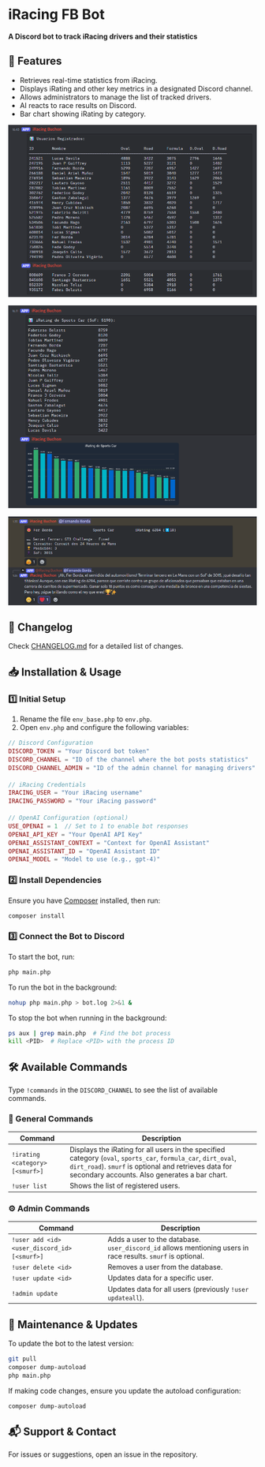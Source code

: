 # iRacing FB Bot

**A Discord bot to track iRacing drivers and their statistics**

## 📌 Features
- Retrieves real-time statistics from iRacing.
- Displays iRating and other key metrics in a designated Discord channel.
- Allows administrators to manage the list of tracked drivers.
- AI reacts to race results on Discord.
- Bar chart showing iRating by category.

![Users list](preview/users.png)

![iRating](preview/irating.png)

![Result](preview/result.png)

## 📄 Changelog
Check [CHANGELOG.md](./CHANGELOG.md) for a detailed list of changes.

## 📥 Installation & Usage

### 1️⃣ Initial Setup
1. Rename the file `env_base.php` to `env.php`.
2. Open `env.php` and configure the following variables:

```php
// Discord Configuration
DISCORD_TOKEN = "Your Discord bot token"
DISCORD_CHANNEL = "ID of the channel where the bot posts statistics"
DISCORD_CHANNEL_ADMIN = "ID of the admin channel for managing drivers"

// iRacing Credentials
IRACING_USER = "Your iRacing username"
IRACING_PASSWORD = "Your iRacing password"

// OpenAI Configuration (optional)
USE_OPENAI = 1  // Set to 1 to enable bot responses
OPENAI_API_KEY = "Your OpenAI API Key"
OPENAI_ASSISTANT_CONTEXT = "Context for OpenAI Assistant"
OPENAI_ASSISTANT_ID = "OpenAI Assistant ID"
OPENAI_MODEL = "Model to use (e.g., gpt-4)"
```

### 2️⃣ Install Dependencies
Ensure you have [Composer](https://getcomposer.org/) installed, then run:

```sh
composer install
```

### 3️⃣ Connect the Bot to Discord
To start the bot, run:

```sh
php main.php
```

To run the bot in the background:

```sh
nohup php main.php > bot.log 2>&1 &
```

To stop the bot when running in the background:

```sh
ps aux | grep main.php  # Find the bot process
kill <PID>  # Replace <PID> with the process ID
```

## 🛠 Available Commands
Type `!commands` in the `DISCORD_CHANNEL` to see the list of available commands.

### 📌 General Commands
| Command                     | Description |
|-----------------------------|-------------|
| `!irating <category> [<smurf>]` | Displays the iRating for all users in the specified category (`oval`, `sports_car`, `formula_car`, `dirt_oval`, `dirt_road`). `smurf` is optional and retrieves data for secondary accounts. Also generates a bar chart. |
| `!user list`                | Shows the list of registered users. |

### ⚙️ Admin Commands
| Command                      | Description |
|------------------------------|-------------|
| `!user add <id> <user_discord_id> [<smurf>]` | Adds a user to the database. `user_discord_id` allows mentioning users in race results. `smurf` is optional. |
| `!user delete <id>`          | Removes a user from the database. |
| `!user update <id>`          | Updates data for a specific user. |
| `!admin update`              | Updates data for all users (previously `!user updateall`). |

## 🔧 Maintenance & Updates
To update the bot to the latest version:

```sh
git pull
composer dump-autoload
php main.php
```

If making code changes, ensure you update the autoload configuration:

```sh
composer dump-autoload
```

## 📬 Support & Contact
For issues or suggestions, open an issue in the repository.
